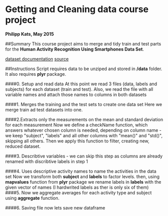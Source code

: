 Getting and Cleaning data course project
========
**Philipp Kats, May 2015**

##Summary
This course project aims to merge and tidy train and test parts for the **Human Activity Recognition Using Smartphones Data Set**.

[dataset documentation](http://archive.ics.uci.edu/ml/datasets/Human+Activity+Recognition+Using+Smartphones)
[source](https://d396qusza40orc.cloudfront.net/getdata%2Fprojectfiles%2FUCI%20HAR%20Dataset.zip)

##Instructions
Script requires data to be unziped and stored in **/data** folder.
It also requires **plyr** package.

####0. Setup and read data
At this point we read 3 files (data, labels and subjects) for each dataset (train and test). Also, we read the file with all variable names and attach those names to columns in both datasets

####1. Merges the training and the test sets to create one data set
Here we merge train ad test datasets into one.

####2.Extracts only the measurements on the mean and standard deviation for each measurement
Now we define a checkName function, which answers whatever chosen column is needed, depending on column name - we keep "subject", "labels" and all other columns with "mean()" and "std()", skipping all others.
Then we apply this function to filter, creating new, reduced dataset.

####3. Describtive variables - we can skip this step as columns are already renamed with discribtive labels in step 1

####4. Uses descriptive activity names to name the activities in the data set
Now we transform both **subject** and **labels** to factor levels. 
then, using **mapvalues** function from **plyr** package we rename labels in **labels** with the given vector of names (I hardwrited labels as ther is only six of them)
####5.
Now we aggregate averages for each activity type and subject using **aggregate** function.

####6. Saving file
now lets save new dataframe